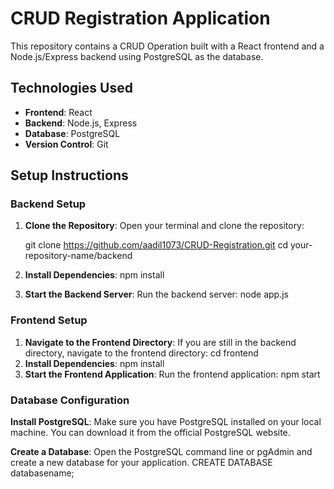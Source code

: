 # CRUD Registration Application

This repository contains a CRUD Operation built with a React frontend and a Node.js/Express backend using PostgreSQL as the database. 

## Technologies Used

- **Frontend**: React
- **Backend**: Node.js, Express
- **Database**: PostgreSQL
- **Version Control**: Git

## Setup Instructions

### Backend Setup

1. **Clone the Repository**:
   Open your terminal and clone the repository:

   git clone https://github.com/aadil1073/CRUD-Registration.git
   cd your-repository-name/backend

2. **Install Dependencies**:
   npm install
3. **Start the Backend Server**: Run the backend server:
   node app.js

### Frontend Setup
1. **Navigate to the Frontend Directory**: If you are still in the backend directory, navigate to the frontend directory:
   cd frontend
2. **Install Dependencies**:
   npm install
3. **Start the Frontend Application**: Run the frontend application:
   npm start
   
### Database Configuration
**Install PostgreSQL**: Make sure you have PostgreSQL installed on your local machine. You can download it from the official PostgreSQL website.

**Create a Database**: Open the PostgreSQL command line or pgAdmin and create a new database for your application.
    CREATE DATABASE databasename;

   
   

